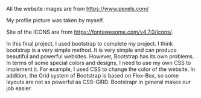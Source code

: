 All the website images are from https://www.pexels.com/

My profile picture was taken by myself.

Site of the ICONS are from https://fontawesome.com/v4.7.0/icons/.

In this final project, I used bootstrap to complete my project. I think bootstrap is a very simple method. It is very simple and can produce beautiful and powerful websites. However, Bootstrap has its own problems. In terms of some special colors and designs, I need to use my own CSS to implement it. For example, I used CSS to change the color of the website. In addition, the Grid system of Bootstrap is based on Flex-Box, so some layouts are not as powerful as CSS-GIRD. Bootstrapr in general makes our job easier.

